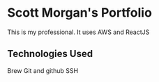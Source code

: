 # Scott Morgan's Portfolio

This is my professional.  It uses AWS and ReactJS

## Technologies Used

Brew
Git and github
SSH
